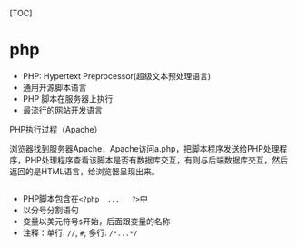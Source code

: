 [TOC]



# php

- PHP: Hypertext Preprocessor(超级文本预处理语言)
- 通用开源脚本语言
- PHP 脚本在服务器上执行
- 最流行的网站开发语言

PHP执行过程（Apache）

浏览器找到服务器Apache，Apache访问a.php，把脚本程序发送给PHP处理程序，PHP处理程序查看该脚本是否有数据库交互，有则与后端数据库交互，然后返回的是HTML语言，给浏览器呈现出来。

```php

```

- PHP脚本包含在`<?php  ...   ?>`中
- 以分号分割语句
- 变量以美元符号`$`开始，后面跟变量的名称
- 注释：单行: `//`, `#`; 多行: `/*...*/`

 

